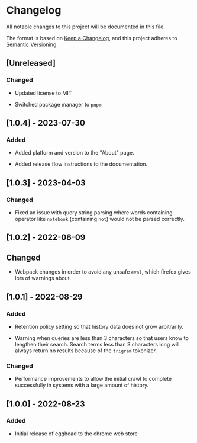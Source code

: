 # Changelog
All notable changes to this project will be documented in this file.

The format is based on [Keep a Changelog](https://keepachangelog.com/en/1.0.0/),
and this project adheres to [Semantic Versioning](https://semver.org/spec/v2.0.0.html).

## [Unreleased]

### Changed

- Updated license to MIT

- Switched package manager to `pnpm`

## [1.0.4] - 2023-07-30

### Added

- Added platform and version to the "About" page.

- Added release flow instructions to the documentation.

## [1.0.3] - 2023-04-03

### Changed

- Fixed an issue with query string parsing where words containing operator like `notebook` (containing `not`) would not be parsed correctly.

## [1.0.2] - 2022-08-09

## Changed

- Webpack changes in order to avoid any unsafe `eval`, which firefox gives lots of warnings about.

## [1.0.1] - 2022-08-29

### Added

- Retention policy setting so that history data does not grow arbitrarily.

- Warning when queries are less than 3 characters so that users know to lengthen their search. Search terms less than 3 characters long will always return no results because of the `trigram` tokenizer.

### Changed

- Performance improvements to allow the initial crawl to complete successfully in systems with a large amount of history.

## [1.0.0] - 2022-08-23

### Added

- Initial release of egghead to the chrome web store
